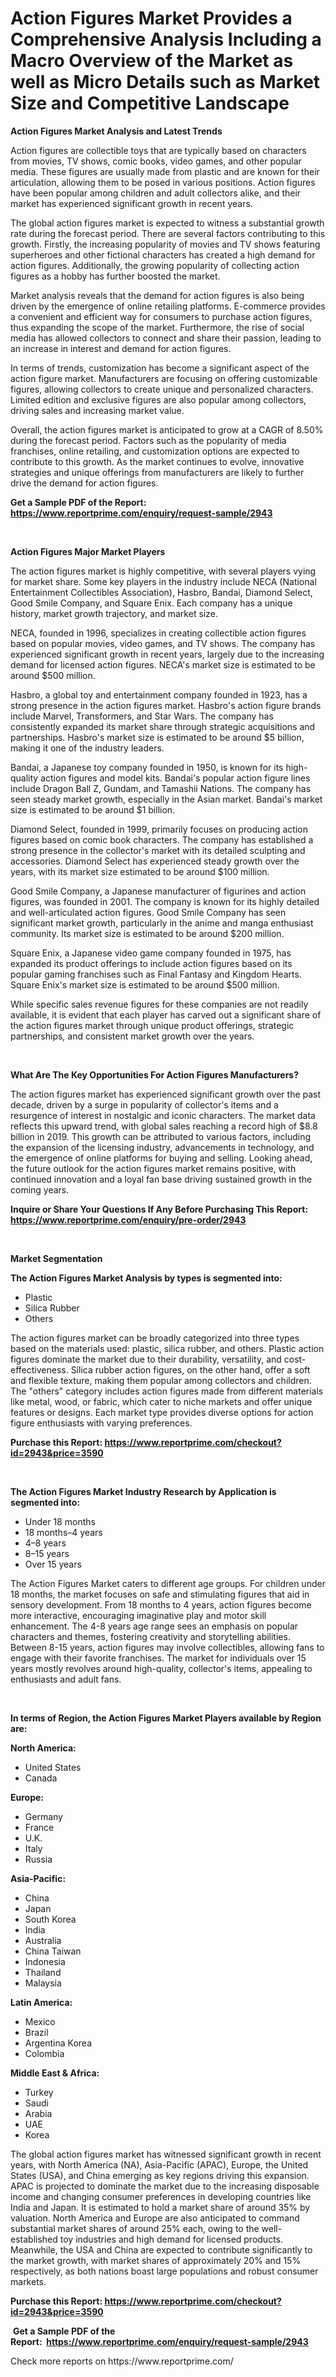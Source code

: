 <p><h1>Action Figures Market Provides a Comprehensive Analysis Including a Macro Overview of the Market as well as Micro Details such as Market Size and Competitive Landscape</h1></p><p><strong>Action Figures Market Analysis and Latest Trends</strong></p>
<p><p>Action figures are collectible toys that are typically based on characters from movies, TV shows, comic books, video games, and other popular media. These figures are usually made from plastic and are known for their articulation, allowing them to be posed in various positions. Action figures have been popular among children and adult collectors alike, and their market has experienced significant growth in recent years.</p><p>The global action figures market is expected to witness a substantial growth rate during the forecast period. There are several factors contributing to this growth. Firstly, the increasing popularity of movies and TV shows featuring superheroes and other fictional characters has created a high demand for action figures. Additionally, the growing popularity of collecting action figures as a hobby has further boosted the market.</p><p>Market analysis reveals that the demand for action figures is also being driven by the emergence of online retailing platforms. E-commerce provides a convenient and efficient way for consumers to purchase action figures, thus expanding the scope of the market. Furthermore, the rise of social media has allowed collectors to connect and share their passion, leading to an increase in interest and demand for action figures.</p><p>In terms of trends, customization has become a significant aspect of the action figure market. Manufacturers are focusing on offering customizable figures, allowing collectors to create unique and personalized characters. Limited edition and exclusive figures are also popular among collectors, driving sales and increasing market value.</p><p>Overall, the action figures market is anticipated to grow at a CAGR of 8.50% during the forecast period. Factors such as the popularity of media franchises, online retailing, and customization options are expected to contribute to this growth. As the market continues to evolve, innovative strategies and unique offerings from manufacturers are likely to further drive the demand for action figures.</p></p>
<p><strong>Get a Sample PDF of the Report:&nbsp; <a href="https://www.reportprime.com/enquiry/request-sample/2943">https://www.reportprime.com/enquiry/request-sample/2943</a></strong></p>
<p>&nbsp;</p>
<p><strong>Action Figures Major Market Players</strong></p>
<p><p>The action figures market is highly competitive, with several players vying for market share. Some key players in the industry include NECA (National Entertainment Collectibles Association), Hasbro, Bandai, Diamond Select, Good Smile Company, and Square Enix. Each company has a unique history, market growth trajectory, and market size.</p><p>NECA, founded in 1996, specializes in creating collectible action figures based on popular movies, video games, and TV shows. The company has experienced significant growth in recent years, largely due to the increasing demand for licensed action figures. NECA's market size is estimated to be around $500 million.</p><p>Hasbro, a global toy and entertainment company founded in 1923, has a strong presence in the action figures market. Hasbro's action figure brands include Marvel, Transformers, and Star Wars. The company has consistently expanded its market share through strategic acquisitions and partnerships. Hasbro's market size is estimated to be around $5 billion, making it one of the industry leaders.</p><p>Bandai, a Japanese toy company founded in 1950, is known for its high-quality action figures and model kits. Bandai's popular action figure lines include Dragon Ball Z, Gundam, and Tamashii Nations. The company has seen steady market growth, especially in the Asian market. Bandai's market size is estimated to be around $1 billion.</p><p>Diamond Select, founded in 1999, primarily focuses on producing action figures based on comic book characters. The company has established a strong presence in the collector's market with its detailed sculpting and accessories. Diamond Select has experienced steady growth over the years, with its market size estimated to be around $100 million.</p><p>Good Smile Company, a Japanese manufacturer of figurines and action figures, was founded in 2001. The company is known for its highly detailed and well-articulated action figures. Good Smile Company has seen significant market growth, particularly in the anime and manga enthusiast community. Its market size is estimated to be around $200 million.</p><p>Square Enix, a Japanese video game company founded in 1975, has expanded its product offerings to include action figures based on its popular gaming franchises such as Final Fantasy and Kingdom Hearts. Square Enix's market size is estimated to be around $500 million.</p><p>While specific sales revenue figures for these companies are not readily available, it is evident that each player has carved out a significant share of the action figures market through unique product offerings, strategic partnerships, and consistent market growth over the years.</p></p>
<p>&nbsp;</p>
<p><strong>What Are The Key Opportunities For Action Figures Manufacturers?</strong></p>
<p><p>The action figures market has experienced significant growth over the past decade, driven by a surge in popularity of collector's items and a resurgence of interest in nostalgic and iconic characters. The market data reflects this upward trend, with global sales reaching a record high of $8.8 billion in 2019. This growth can be attributed to various factors, including the expansion of the licensing industry, advancements in technology, and the emergence of online platforms for buying and selling. Looking ahead, the future outlook for the action figures market remains positive, with continued innovation and a loyal fan base driving sustained growth in the coming years.</p></p>
<p><strong>Inquire or Share Your Questions If Any Before Purchasing This Report: <a href="https://www.reportprime.com/enquiry/pre-order/2943">https://www.reportprime.com/enquiry/pre-order/2943</a></strong></p>
<p>&nbsp;</p>
<p><strong>Market Segmentation</strong></p>
<p><strong>The Action Figures Market Analysis by types is segmented into:</strong></p>
<p><ul><li>Plastic</li><li>Silica Rubber</li><li>Others</li></ul></p>
<p><p>The action figures market can be broadly categorized into three types based on the materials used: plastic, silica rubber, and others. Plastic action figures dominate the market due to their durability, versatility, and cost-effectiveness. Silica rubber action figures, on the other hand, offer a soft and flexible texture, making them popular among collectors and children. The "others" category includes action figures made from different materials like metal, wood, or fabric, which cater to niche markets and offer unique features or designs. Each market type provides diverse options for action figure enthusiasts with varying preferences.</p></p>
<p><strong>Purchase this Report:&nbsp;<a href="https://www.reportprime.com/checkout?id=2943&price=3590">https://www.reportprime.com/checkout?id=2943&price=3590</a></strong></p>
<p>&nbsp;</p>
<p><strong>The Action Figures Market Industry Research by Application is segmented into:</strong></p>
<p><ul><li>Under 18 months</li><li>18 months–4 years</li><li>4–8 years</li><li>8–15 years</li><li>Over 15 years</li></ul></p>
<p><p>The Action Figures Market caters to different age groups. For children under 18 months, the market focuses on safe and stimulating figures that aid in sensory development. From 18 months to 4 years, action figures become more interactive, encouraging imaginative play and motor skill enhancement. The 4-8 years age range sees an emphasis on popular characters and themes, fostering creativity and storytelling abilities. Between 8-15 years, action figures may involve collectibles, allowing fans to engage with their favorite franchises. The market for individuals over 15 years mostly revolves around high-quality, collector's items, appealing to enthusiasts and adult fans.</p></p>
<p>&nbsp;</p>
<p><strong>In terms of Region, the Action Figures Market Players available by Region are:</strong></p>
<p>
    <p> <strong> North America: </strong>
        <ul>
            <li>United States</li>
            <li>Canada</li>
        </ul>
        </p> 
    <p> <strong> Europe: </strong>
        <ul>
            <li>Germany</li>
            <li>France</li>
            <li>U.K.</li>
            <li>Italy</li>
            <li>Russia</li>
        </ul>
        </p> 
    <p> <strong> Asia-Pacific: </strong>
        <ul>
            <li>China</li>
            <li>Japan</li>
            <li>South Korea</li>
            <li>India</li>
            <li>Australia</li>
            <li>China Taiwan</li>
            <li>Indonesia</li>
            <li>Thailand</li>
            <li>Malaysia</li>
        </ul>
        </p> 
    <p> <strong> Latin America: </strong>
        <ul>
            <li>Mexico</li>
            <li>Brazil</li>
            <li>Argentina Korea</li>
            <li>Colombia</li>
        </ul>
        </p> 
    <p> <strong> Middle East & Africa: </strong>
        <ul>
            <li>Turkey</li>
            <li>Saudi</li>
            <li>Arabia</li>
            <li>UAE</li>
            <li>Korea</li>
        </ul>
    </p>
    </p>
<p><p>The global action figures market has witnessed significant growth in recent years, with North America (NA), Asia-Pacific (APAC), Europe, the United States (USA), and China emerging as key regions driving this expansion. APAC is projected to dominate the market due to the increasing disposable income and changing consumer preferences in developing countries like India and Japan. It is estimated to hold a market share of around 35% by valuation. North America and Europe are also anticipated to command substantial market shares of around 25% each, owing to the well-established toy industries and high demand for licensed products. Meanwhile, the USA and China are expected to contribute significantly to the market growth, with market shares of approximately 20% and 15% respectively, as both nations boast large populations and robust consumer markets.</p></p>
<p><strong>Purchase this Report: <a href="https://www.reportprime.com/checkout?id=2943&price=3590">https://www.reportprime.com/checkout?id=2943&price=3590</a></strong></p>
<p>&nbsp;<strong>Get a Sample PDF of the Report:&nbsp;&nbsp;<a href="https://www.reportprime.com/enquiry/request-sample/2943">https://www.reportprime.com/enquiry/request-sample/2943</a></strong></p>
<p><strong></strong></p>
<p>Check more reports on https://www.reportprime.com/</p>